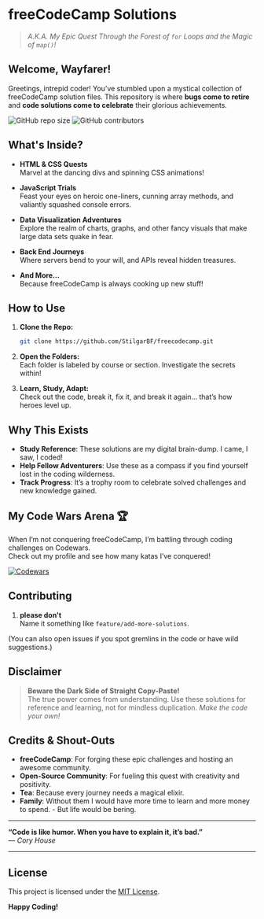 # freeCodeCamp Solutions

> _A.K.A. My Epic Quest Through the Forest of `for` Loops and the Magic of `map()`!_

## Welcome, Wayfarer!

Greetings, intrepid coder! You’ve stumbled upon a mystical collection of freeCodeCamp solution files. This repository is where **bugs come to retire** and **code solutions come to celebrate** their glorious achievements.

![GitHub repo size](https://img.shields.io/github/repo-size/StilgarBF/freecodecamp)
![GitHub contributors](https://img.shields.io/github/contributors/StilgarBF/freecodecamp)

## What's Inside?

- **HTML & CSS Quests**  
  Marvel at the dancing divs and spinning CSS animations!

- **JavaScript Trials**  
  Feast your eyes on heroic one-liners, cunning array methods, and valiantly squashed console errors.

- **Data Visualization Adventures**  
  Explore the realm of charts, graphs, and other fancy visuals that make large data sets quake in fear.

- **Back End Journeys**  
  Where servers bend to your will, and APIs reveal hidden treasures.

- **And More...**  
  Because freeCodeCamp is always cooking up new stuff!

## How to Use

1. **Clone the Repo:**  
   ```bash  
   git clone https://github.com/StilgarBF/freecodecamp.git  
   ```

2. **Open the Folders:**  
   Each folder is labeled by course or section. Investigate the secrets within!

3. **Learn, Study, Adapt:**  
   Check out the code, break it, fix it, and break it again… that’s how heroes level up.

## Why This Exists

- **Study Reference**: These solutions are my digital brain-dump. I came, I saw, I coded!  
- **Help Fellow Adventurers**: Use these as a compass if you find yourself lost in the coding wilderness.  
- **Track Progress**: It’s a trophy room to celebrate solved challenges and new knowledge gained.

## My Code Wars Arena 🏆

When I’m not conquering freeCodeCamp, I’m battling through coding challenges on Codewars.  
Check out my profile and see how many katas I’ve conquered!  

[![Codewars](https://www.codewars.com/users/StilgarBF/badges/micro)](https://www.codewars.com/users/StilgarBF/)  

## Contributing

1. **please don't**  
   Name it something like `feature/add-more-solutions`.

(You can also open issues if you spot gremlins in the code or have wild suggestions.)

## Disclaimer

> **Beware the Dark Side of Straight Copy-Paste!**  
> The true power comes from understanding. Use these solutions for reference and learning, not for mindless duplication. _Make the code your own!_

## Credits & Shout-Outs

- **freeCodeCamp**: For forging these epic challenges and hosting an awesome community.  
- **Open-Source Community**: For fueling this quest with creativity and positivity.  
- **Tea**: Because every journey needs a magical elixir.
- **Family**: Without them I would have more time to learn and more money to spend. - But life would be bering.

---

**“Code is like humor. When you have to explain it, it’s bad.”**  
— _Cory House_

---

## License

This project is licensed under the [MIT License](https://opensource.org/licenses/MIT).

**Happy Coding!**
